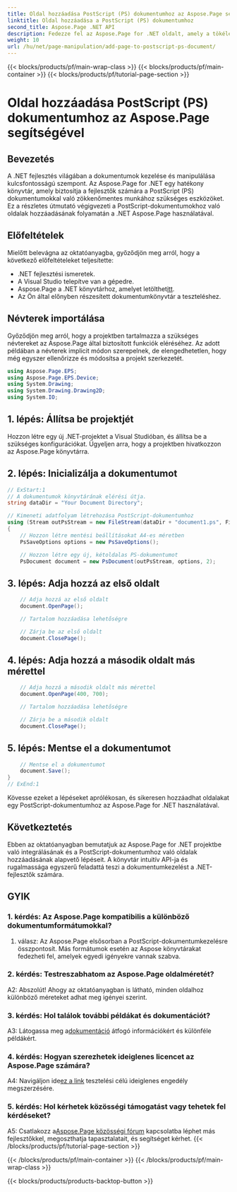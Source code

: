 ```yaml
---
title: Oldal hozzáadása PostScript (PS) dokumentumhoz az Aspose.Page segítségével
linktitle: Oldal hozzáadása a PostScript (PS) dokumentumhoz
second_title: Aspose.Page .NET API
description: Fedezze fel az Aspose.Page for .NET oldalt, amely a tökéletes megoldás a .NET-projektek zökkenőmentes PostScript-dokumentumkezelésére.
weight: 10
url: /hu/net/page-manipulation/add-page-to-postscript-ps-document/
---
```


{{< blocks/products/pf/main-wrap-class >}}
{{< blocks/products/pf/main-container >}}
{{< blocks/products/pf/tutorial-page-section >}}

# Oldal hozzáadása PostScript (PS) dokumentumhoz az Aspose.Page segítségével

## Bevezetés

A .NET fejlesztés világában a dokumentumok kezelése és manipulálása kulcsfontosságú szempont. Az Aspose.Page for .NET egy hatékony könyvtár, amely biztosítja a fejlesztők számára a PostScript (PS) dokumentumokkal való zökkenőmentes munkához szükséges eszközöket. Ez a részletes útmutató végigvezeti a PostScript-dokumentumokhoz való oldalak hozzáadásának folyamatán a .NET Aspose.Page használatával.

## Előfeltételek

Mielőtt belevágna az oktatóanyagba, győződjön meg arról, hogy a következő előfeltételeket teljesítette:

- .NET fejlesztési ismeretek.
- A Visual Studio telepítve van a gépedre.
-  Aspose.Page a .NET könyvtárhoz, amelyet letölthet[itt](https://releases.aspose.com/page/net/).
- Az Ön által előnyben részesített dokumentumkönyvtár a teszteléshez.

## Névterek importálása

Győződjön meg arról, hogy a projektben tartalmazza a szükséges névtereket az Aspose.Page által biztosított funkciók eléréséhez. Az adott példában a névterek implicit módon szerepelnek, de elengedhetetlen, hogy még egyszer ellenőrizze és módosítsa a projekt szerkezetét.

```csharp
using Aspose.Page.EPS;
using Aspose.Page.EPS.Device;
using System.Drawing;
using System.Drawing.Drawing2D;
using System.IO;
```

## 1. lépés: Állítsa be projektjét

Hozzon létre egy új .NET-projektet a Visual Studióban, és állítsa be a szükséges konfigurációkat. Ügyeljen arra, hogy a projektben hivatkozzon az Aspose.Page könyvtárra.

## 2. lépés: Inicializálja a dokumentumot

```csharp
// ExStart:1
// A dokumentumok könyvtárának elérési útja.
string dataDir = "Your Document Directory";

// Kimeneti adatfolyam létrehozása PostScript-dokumentumhoz
using (Stream outPsStream = new FileStream(dataDir + "document1.ps", FileMode.Create))
{
    // Hozzon létre mentési beállításokat A4-es méretben
    PsSaveOptions options = new PsSaveOptions();

    // Hozzon létre egy új, kétoldalas PS-dokumentumot
    PsDocument document = new PsDocument(outPsStream, options, 2);
```

## 3. lépés: Adja hozzá az első oldalt

```csharp
    // Adja hozzá az első oldalt
    document.OpenPage();

    // Tartalom hozzáadása lehetőségre

    // Zárja be az első oldalt
    document.ClosePage();
```

## 4. lépés: Adja hozzá a második oldalt más mérettel

```csharp
    // Adja hozzá a második oldalt más mérettel
    document.OpenPage(400, 700);

    // Tartalom hozzáadása lehetőségre

    // Zárja be a második oldalt
    document.ClosePage();
```

## 5. lépés: Mentse el a dokumentumot

```csharp
    // Mentse el a dokumentumot
    document.Save();
}
// ExEnd:1
```

Kövesse ezeket a lépéseket aprólékosan, és sikeresen hozzáadhat oldalakat egy PostScript-dokumentumhoz az Aspose.Page for .NET használatával.

## Következtetés

Ebben az oktatóanyagban bemutatjuk az Aspose.Page for .NET projektbe való integrálásának és a PostScript-dokumentumhoz való oldalak hozzáadásának alapvető lépéseit. A könyvtár intuitív API-ja és rugalmassága egyszerű feladattá teszi a dokumentumkezelést a .NET-fejlesztők számára.

## GYIK

### 1. kérdés: Az Aspose.Page kompatibilis a különböző dokumentumformátumokkal?

1. válasz: Az Aspose.Page elsősorban a PostScript-dokumentumkezelésre összpontosít. Más formátumok esetén az Aspose könyvtárakat fedezheti fel, amelyek egyedi igényekre vannak szabva.

### 2. kérdés: Testreszabhatom az Aspose.Page oldalméretét?

A2: Abszolút! Ahogy az oktatóanyagban is látható, minden oldalhoz különböző méreteket adhat meg igényei szerint.

### 3. kérdés: Hol találok további példákat és dokumentációt?

 A3: Látogassa meg a[dokumentáció](https://reference.aspose.com/page/net/) átfogó információkért és különféle példákért.

### 4. kérdés: Hogyan szerezhetek ideiglenes licencet az Aspose.Page számára?

 A4: Navigáljon ide[ez a link](https://purchase.aspose.com/temporary-license/) tesztelési célú ideiglenes engedély megszerzésére.

### 5. kérdés: Hol kérhetek közösségi támogatást vagy tehetek fel kérdéseket?

 A5: Csatlakozz a[Aspose.Page közösségi fórum](https://forum.aspose.com/c/page/39) kapcsolatba léphet más fejlesztőkkel, megoszthatja tapasztalatait, és segítséget kérhet.
{{< /blocks/products/pf/tutorial-page-section >}}

{{< /blocks/products/pf/main-container >}}
{{< /blocks/products/pf/main-wrap-class >}}

{{< blocks/products/products-backtop-button >}}
